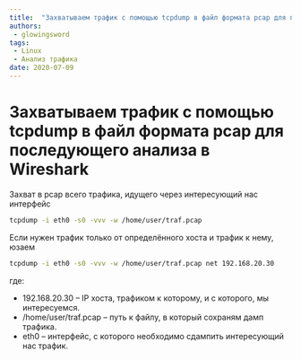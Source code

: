 ```yaml
---
title:  "Захватываем трафик с помощью tcpdump в файл формата pcap для последующего анализа в Wireshark"
authors: 
 - glowingsword
tags:
 - Linux
 - Анализ трафика
date: 2020-07-09
---
```

# Захватываем трафик с помощью tcpdump в файл формата pcap для последующего анализа в Wireshark

Захват в pcap всего трафика, идущего через интересующий нас интерфейс 

```bash
tcpdump -i eth0 -s0 -vvv -w /home/user/traf.pcap
```
 
Если нужен трафик только от определённого хоста и трафик к нему, юзаем

```bash
tcpdump -i eth0 -s0 -vvv -w /home/user/traf.pcap net 192.168.20.30
```

где:
 * 192.168.20.30 – IP хоста, трафиком к которому, и с которого, мы интересуемся.
 * /home/user/traf.pcap – путь к файлу, в который сохраням дамп трафика.
 * eth0 – интерфейс, с которого необходимо сдампить интересующий нас трафик.





